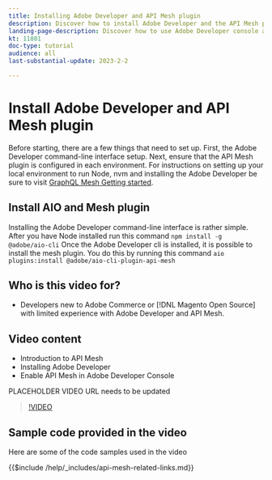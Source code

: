 ```yaml
---
title: Installing Adobe Developer and API Mesh plugin
description: Discover how to install Adobe Developer and the API Mesh plugin in the Adobe Developer Console
landing-page-description: Discover how to use Adobe Developer console and install the Adobe IO with API Mesh plugin.
kt: 11801
doc-type: tutorial
audience: all
last-substantial-update: 2023-2-2

---
```


# Install Adobe Developer and API Mesh plugin

Before starting, there are a few things that need to set up. First, the Adobe Developer command-line interface setup. Next, ensure that the API Mesh plugin is configured in each environment.
For instructions on setting up your local environment to run Node, nvm and installing the Adobe Developer be sure to visit [GraphQL Mesh Getting started](https://developer.adobe.com/graphql-mesh-gateway/gateway/getting-started/).


## Install AIO and Mesh plugin

Installing the Adobe Developer command-line interface is rather simple. After you have Node installed run this command `npm install -g @adobe/aio-cli`
Once the Adobe Developer cli is installed, it is possible to install the mesh plugin. You do this by running this command `aio plugins:install @adobe/aio-cli-plugin-api-mesh`


## Who is this video for?

* Developers new to Adobe Commerce or [!DNL Magento Open Source] with limited experience with Adobe Developer and API Mesh.

## Video content

* Introduction to API Mesh
* Installing Adobe Developer
* Enable API Mesh in Adobe Developer Console

PLACEHOLDER VIDEO URL needs to be updated
>[!VIDEO](https://video.tv.adobe.com/v/123456789)

## Sample code provided in the video

Here are some of the code samples used in the video

{{$include /help/_includes/api-mesh-related-links.md}}
